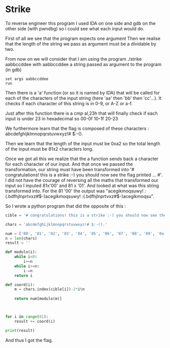 # Strike

To reverse engineer this program I used IDA on one side and gdb on the other side (with pwndbg) so i could see what each input would do.

First of all we see that the program expects one argument
Then we realise that the length of the string we pass as argument must be a dividable by two.

From now on we will consider that I am using the program ./strike aabbccddee with aabbccddee a string passed as argument to the program (in gdb)
```gdb
set args aabbccddee
run
```
Then there is a 'a' function (or so it is named by IDA) that will be called for each of the characters of the input string (here 'aa' then 'bb' then 'cc'...). It checks if each character of this string is in 0-9, or A-Z or a-f.

Just after this function there is a cmp al,23h that will finally check if each input is under 23 in hexadecimal so 00-0f 10-1f 20-23

We furthermore learn that the flag is composed of these characters : abcdefghijklmnopqrstuvwxyz!# $:-(). 

Then we learn that the length of the input must be 0xa2 so the total length of the input must be 81x2 characters long.

Once we got all this we realize that the a function sends back a character for each character of our input. And that once we passed the transformation, our string must have been transformed into '# congratulations! this is a strike :-) you should now see the flag printed ... #'. I did not have the courage of reversing all the maths that transformed our input so I inputed 81x'00' and 81 x '01'. And looked at what was this string transformed into. For the 81 '00' the output was "acegikmoqsuwy! :(.bdfhjlnprtvxz#$-)acegikmoqsuwy! :(.bdfhjlnprtvxz#$-)acegikmoqsu". 

So I wrote a python program that did the opposite of this : 
```python
cible = '# congratulations! this is a strike :-) you should now see the flag printed ... #'

chars = 'abcdefghijklmnopqrstuvwxyz!# $:-().'

num = ['00', '01', '02', '03', '04', '05', '06', '07', '08', '09', '0a', '0b', '0c', '0d', '0e', '0f', '10', '11', '12', '13', '14', '15', '16', '17', '18', '19', '1a', '1b', '1c', '1d', '1e', '1f', '20', '21', '22', '23']
n = len(chars)
result = ''

def modulo(i):
    while i<0:
        i+=n
    while i>=n:
        i-=n
    return i

def coord(i):
    m = chars.index(cible[i])-2*i%n
    
    return num[modulo(m)]



for i in range(81):
    result += coord(i) 

print(result)
```
And thus I got the flag.
